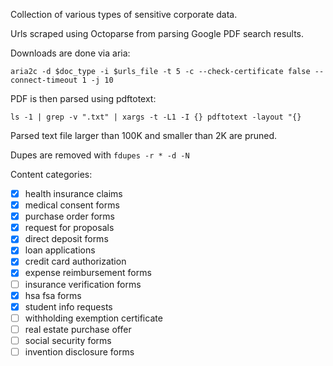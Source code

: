 Collection of various types of sensitive corporate data.

Urls scraped using Octoparse from parsing Google PDF search results.

Downloads are done via aria:

`aria2c -d $doc_type -i $urls_file -t 5 -c --check-certificate false --connect-timeout 1 -j 10`

PDF is then parsed using pdftotext:

`ls -1 | grep -v ".txt" | xargs -t -L1 -I {} pdftotext -layout "{}`

Parsed text file larger than 100K and smaller than 2K are pruned.

Dupes are removed with `fdupes -r * -d -N`


Content categories:

- [x] health insurance claims
- [x] medical consent forms
- [x] purchase order forms
- [x] request for proposals
- [x] direct deposit forms
- [x] loan applications
- [x] credit card authorization
- [x] expense reimbursement forms
- [ ] insurance verification forms
- [x] hsa fsa forms
- [x] student info requests
- [ ] withholding exemption certificate
- [ ] real estate purchase offer
- [ ] social security forms
- [ ] invention disclosure forms
